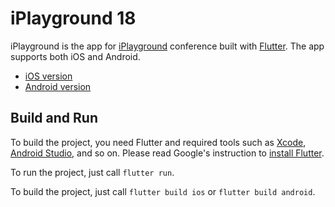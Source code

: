 # iPlayground 18

iPlayground is the app for [iPlayground](https://iplayground.io/) conference built with [Flutter](https://flutter.io). The app supports both iOS and Android.

- [iOS version](https://itunes.apple.com/tw/app/iplayground-18/id1367423535?mt=8)
- [Android version](https://play.google.com/store/apps/details?id=iplayground.zonble.net.iplayground)

## Build and Run

To build the project, you need Flutter and required tools such as [Xcode](https://developer.apple.com/xcode/), [Android Studio](https://developer.android.com/studio/), and so on. Please read Google's instruction to [install Flutter](https://flutter.io/get-started/install/).

To run the project, just call `flutter run`.

To build the project, just call `flutter build ios` or `flutter build android`.
